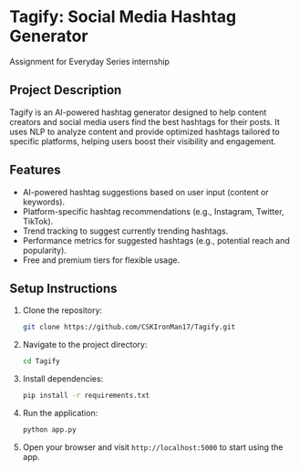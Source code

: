 # Tagify: Social Media Hashtag Generator

Assignment for Everyday Series internship

## Project Description
Tagify is an AI-powered hashtag generator designed to help content creators and social media users find the best hashtags for their posts. It uses NLP to analyze content and provide optimized hashtags tailored to specific platforms, helping users boost their visibility and engagement.

## Features
- AI-powered hashtag suggestions based on user input (content or keywords).
- Platform-specific hashtag recommendations (e.g., Instagram, Twitter, TikTok).
- Trend tracking to suggest currently trending hashtags.
- Performance metrics for suggested hashtags (e.g., potential reach and popularity).
- Free and premium tiers for flexible usage.

## Setup Instructions
1. Clone the repository:
   ```bash
   git clone https://github.com/CSKIronMan17/Tagify.git
   ```
2. Navigate to the project directory:
   ```bash
   cd Tagify
   ```
3. Install dependencies:
   ```bash
   pip install -r requirements.txt
   ```
4. Run the application:
   ```bash
   python app.py
   ```
5. Open your browser and visit `http://localhost:5000` to start using the app.
